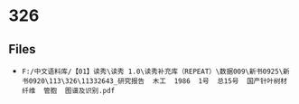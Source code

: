 # 326

## Files

- `F:/中文语料库/【01】读秀\读秀 1.0\读秀补充库（REPEAT）\数据009\新书0925\新书0920\113\326\11332643_研究报告  木工  1986  1号  总15号  国产针叶树材纤维  管胞  图谱及识别.pdf`
